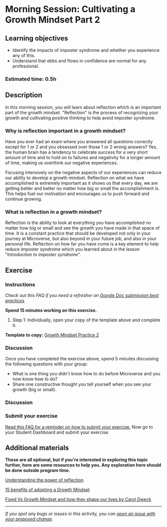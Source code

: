 # Morning Session: Cultivating a Growth Mindset Part 2

## Learning objectives

- Identify the impacts of imposter syndrome and whether you experience any of this.
- Understand that ebbs and flows in confidence are normal for any professional.

### Estimated time: 0.5h

## Description

In this morning session, you will learn about reflection which is an important part of the growth mindset. "Reflection" is the process of recognizing your growth and cultivating positive thinking to help avoid imposter syndrome.

### Why is reflection important in a growth mindset?

Have you ever had an exam where you answered all questions correctly except for 1 or 2 and you obsessed over those 1 or 2 wrong answers? Yes, the human brain has a tendency to celebrate success for a very short amount of time and to hold on to failures and negativity for a longer amount of time, making us overthink our negative experiences.

Focusing intensively on the negative aspects of our experiences can reduce our ability to develop a growth mindset. Reflection on what we have accomplished is extremely important as it shows us that every day, we are getting better and better no matter how big or small the accomplishment is. This helps fuel our motivation and encourages us to push forward and continue growing.

### What is reflection in a growth mindset?

Reflection is the ability to look at everything you have accomplished no matter how big or small and see the growth you have made in that space of time. It is a constant practice that should be developed not only in your journey at Microverse, but also beyond in your future job, and also in your personal life. Reflection on how far you have come is a key element to help reduce imposter syndrome which you learned about in the lesson "*Introduction to imposter syndrome*".

## Exercise

### Instructions

*Check out this FAQ if you need a refresher on [Google Doc submission best practices](https://microverse.zendesk.com/hc/en-us/articles/360063156813)*

**Spend 15 minutes working on this exercise.**

1. Step 1: Individually, open your copy of the template above and complete it.

**Template to copy:** [Growth Mindset Practice 2](https://docs.google.com/document/d/1g1MLk_7Ehu2swVkawmf7Vjj2U9Xr61qmm8zzsoQz6mE/edit#)

### Discussion

Once you have completed the exercise above, spend 5 minutes discussing the following questions with your group:

- What is one thing you didn't know how to do before Microverse and you now know how to do?
- Share one constructive thought you tell yourself when you see your growth (big or small).

### Discussion

### Submit your exercise

[Read this FAQ for a reminder on how to submit your exercise.](https://microverse.zendesk.com/hc/en-us/articles/360061344234) Now go to your Student Dashboard and submit your exercise.

## Additional materials

**These are all optional, but if you're interested in exploring this topic further, here are some resources to help you. Any exploration here should be done outside program time.**

[Understanding the power of reflection](https://www.nexusinnovations.com/the-power-of-reflection/#:~:text=Purpose%3A,a)

[15 benefits of adopting a Growth Mindset](https://alexvermeer.com/15-benefits-growth-mindset/)

[Fixed Vs Growth Mindset and how they shape our lives by Carol Dweck](https://www.brainpickings.org/2014/01/29/carol-dweck-mindset/)

------

_If you spot any bugs or issues in this activity, you can [open an issue with your proposed change](https://github.com/microverseinc/curriculum-transversal-skills/blob/main/git-github/articles/open_issue.md)._
